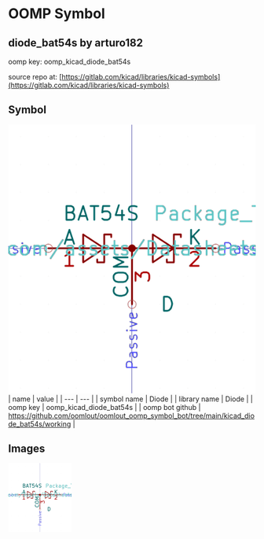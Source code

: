 # OOMP Symbol  
## diode_bat54s  by arturo182  
  
oomp key: oomp_kicad_diode_bat54s  
  
source repo at: [https://gitlab.com/kicad/libraries/kicad-symbols](https://gitlab.com/kicad/libraries/kicad-symbols)  
## Symbol  
  
[![working.png](working_600.png)](working.png)  
| name | value | 
| --- | --- | 
| symbol name | Diode | 
| library name | Diode | 
| oomp key | oomp_kicad_diode_bat54s | 
| oomp bot github | https://github.com/oomlout/oomlout_oomp_symbol_bot/tree/main/kicad_diode_bat54s/working | 
## Images  
  
[![working.png](working_140.png)](working.png)  
